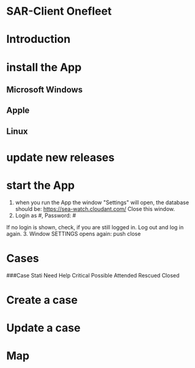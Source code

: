 SAR-Client Onefleet
===================

# Introduction

# install the App

## Microsoft Windows
## Apple
## Linux

# update new releases

# start the App
1. when you run the App the window "Settings" will open, the database should be: https://sea-watch.cloudant.com/
Close this window.
2. Login as #, Password: #

If no login is shown, check, if you are still logged in. Log out and log in again.
3. Window SETTINGS opens again: push close

# Cases


###Case Stati
  Need Help
  Critical
  Possible
  Attended
  Rescued
  Closed

# Create a case
# Update a case

# Map
